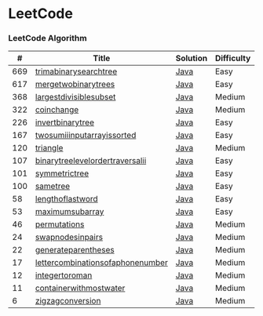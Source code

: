 LeetCode
========

### LeetCode Algorithm


| #   | Title                                                                                                                             | Solution                                                                                        | Difficulty |
| --- | ----------------------------------------------------------------------------------------------------------------------------------| ----------------------------------------------------------------------------------------------- | ---------- |
| 669 | [trimabinarysearchtree](https://leetcode-cn.com/problems/trim-a-binary-search-tree/)                                              | [Java](./algorithms/java/669.TrimaBinarySearchTree.java)                                        | Easy       |
| 617 | [mergetwobinarytrees](https://leetcode-cn.com/problems/merge-two-binary-trees/)                                                   | [Java](./algorithms/java/617.MergeTwoBinaryTrees.java)                                          | Easy       |
| 368 | [largestdivisiblesubset](https://leetcode-cn.com/problems/largest-divisible-subset/)                                              | [Java](./algorithms/java/368.LargestDivisibleSubset.java)                                       | Medium     |
| 322 | [coinchange](https://leetcode-cn.com/problems/coin-change/)                                                                       | [Java](./algorithms/java/322.CoinChange.java)                                                   | Medium     |
| 226 | [invertbinarytree](https://leetcode-cn.com/problems/invert-binary-tree/)                                                          | [Java](./algorithms/java/226.InvertBinaryTree.java)                                             | Easy       |
| 167 | [twosumiiinputarrayissorted](https://leetcode-cn.com/problems/two-sum-ii-input-array-is-sorted/)                                  | [Java](./algorithms/java/167.TowSumII-Inputarrayissorted.java)                                  | Easy     |
| 120 | [triangle](https://leetcode-cn.com/problems/triangle/)                                                                            | [Java](./algorithms/java/120.Triangle.java)                                                     | Medium     |
| 107 | [binarytreelevelordertraversalii](https://leetcode-cn.com/problems/binary-tree-level-order-traversal-ii/)                         | [Java](./algorithms/java/107.BinaryTreeLevelOrderTraversalII.java)                              | Easy       |
| 101 | [symmetrictree](https://leetcode-cn.com/problems/symmetric-tree/)                                                                 | [Java](./algorithms/java/101.SymmetricTree.java)                                                | Easy       |
| 100 | [sametree](https://leetcode-cn.com/problems/same-tree/)                                                                           | [Java](./algorithms/java/100.SameTree.java)                                                     | Easy       |
| 58  | [lengthoflastword](https://leetcode-cn.com/problems/length-of-last-word/)                                                         | [Java](./algorithms/java/58.LengthofLastWord.java)                                              | Easy       |
| 53  | [maximumsubarray](https://leetcode-cn.com/problems/maximum-subarray/)                                                             | [Java](./algorithms/java/53.MaximumSubarray.java)                                               | Easy       |
| 46  | [permutations](https://leetcode-cn.com/problems/permutations/)                                                                    | [Java](./algorithms/java/46.Permutations.java)                                                  | Medium     |
| 24  | [swapnodesinpairs](https://leetcode-cn.com/problems/swap-nodes-in-pairs/)                                                         | [Java](./algorithms/java/24.SwapNodesInPairs.java)                                              | Medium     |
| 22  | [generateparentheses](https://leetcode-cn.com/problems/generate-parenthess/)                                                      | [Java](./algorithms/java/22.GenerateParentheses.java)                                           | Medium     |
| 17  | [lettercombinationsofaphonenumber](https://leetcode-cn.com/problems/letter-combinations-of-a-phone-number/)                       | [Java](./algorithms/java/17.LetterCombinationsofaPhoneNumber.java)                              | Medium     |
| 12  | [integertoroman](https://leetcode-cn.com/problems/integer-to-roman/)                                                              | [Java](./algorithms/java/12.IntegerToRoman.java)                                                | Medium     |
| 11  | [containerwithmostwater](https://leetcode-cn.com/problems/container-with-most-water/)                                             | [Java](./algorithms/java/11.ContainerWithMostWater.java)                                        | Medium     |
| 6   | [zigzagconversion](https://leetcode-cn.com/problems/zigzag-conversion/)                                                           | [Java](./algorithms/java/6.ZigZagConversion.java)                                               | Medium     |


